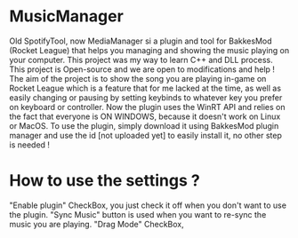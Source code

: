 # MusicManager
Old SpotifyTool, now MediaManager si a plugin and tool for BakkesMod (Rocket League) that helps you managing and showing the music playing on your computer.
This project was my way to learn C++ and DLL process. 
This project is Open-source and we are open to modifications and help !
The aim of the project is to show the song you are playing in-game on Rocket League which is a feature that for me lacked at the time, as well as easily changing or pausing by setting keybinds to whatever key you prefer on keyboard or controller.
Now the plugin uses the WinRT API and relies on the fact that everyone is ON WINDOWS, because it doesn't work on Linux or MacOS.
To use the plugin, simply download it using BakkesMod plugin manager and use the id [not uploaded yet] to easily install it, no other step is needed !

# How to use the settings ?
"Enable plugin" CheckBox, you just check it off when you don't want to use the plugin.
"Sync Music" button is used when you want to re-sync the music you are playing.
"Drag Mode" CheckBox,
